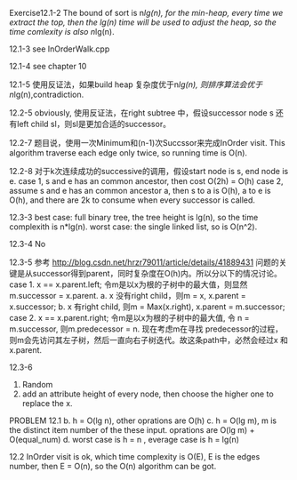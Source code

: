 Exercise12.1-2
The bound of sort is n*lg(n), for the min-heap, every time we extract the top, then the lg(n) time
will be used to adjust the heap, so the time comlexity is also n*lg(n).

12.1-3
see InOrderWalk.cpp

12.1-4
see chapter 10

12.1-5
使用反证法，如果build heap 复杂度优于n*lg(n), 则排序算法会优于n*lg(n),contradiction.

12.2-5
obviously, 使用反证法，在right subtree 中，假设successor node s 还有left child sl，则sl是更加合适的successor。

12.2-7
题目说，使用一次Minimum和(n-1)次Succssor来完成InOrder visit. 
This algorithm traverse each edge only twice, so running time is O(n).

12.2-8
对于k次连续成功的successive的调用，假设start node is s, end node is e.
case 1, s and e has an common ancestor, then cost O(2h) = O(h)
case 2, assume s and e has an common ancestor a, then s to a is O(h), a to e is O(h), and there are 
2k to consume when every successor is called.

12.3-3
best case: full binary tree, the tree height is lg(n), so the time complexith is n*lg(n).
worst case: the single linked list, so is O(n^2).

12.3-4
No

12.3-5 参考 http://blog.csdn.net/hrzr79011/article/details/41889431
问题的关键是从successor得到parent，同时复杂度在O(h)内。所以分以下的情况讨论。
case 1. x == x.parent.left; 令m是以x为根的子树中的最大值，则显然 m.successor = x.parent.
        a. x 没有right child，则m = x, x.parent = x.successor;
        b. x 有right child, 则m = Max(x.right), x.parent = m.successor;
case 2. x == x.parent.right; 令m是以x为根的子树中的最大值, 令 n = m.successor, 则m.predecessor = n. 现在考虑m在寻找
        predecessor的过程，则m会先访问其左子树，然后一直向右子树迭代。故这条path中，必然会经过x 和 x.parent.

12.3-6
1. Random
2. add an attribute height of every node, then choose the higher one to replace the x.


PROBLEM
12.1
b. h = O(lg n), other oprations are O(h)
c. h = O(lg m), m is the distinct item number of the these input. oprations are O(lg m) + O(equal_num)
d. worst case is h = n , everage case is h = lg(n)

12.2 
InOrder visit is ok, which time complexity is O(E), E is the edges number, then E = O(n), so the O(n) algorithm 
can be got.

